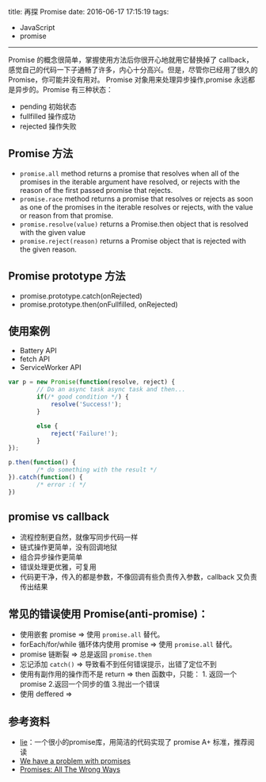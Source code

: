 title: 再探 Promise
date: 2016-06-17 17:15:19
tags:
- JavaScript
- promise
---

Promise 的概念很简单，掌握使用方法后你很开心地就用它替换掉了 callback，感觉自己的代码一下子通畅了许多，内心十分高兴。但是，尽管你已经用了很久的 Promise，你可能并没有用对。
Promise 对象用来处理异步操作,promise 永远都是异步的。Promise 有三种状态：

- pending 初始状态
- fullfilled 操作成功
- rejected 操作失败

## Promise 方法

- `promise.all`  method returns a promise that resolves when all of the promises in the iterable argument have resolved, or rejects with the reason of the first passed promise that rejects.
- `promise.race` method returns a promise that resolves or rejects as soon as one of the promises in the iterable resolves or rejects, with the value or reason from that promise.
- `promise.resolve(value)` returns a Promise.then object that is resolved with the given value
- `promise.reject(reason)` returns a Promise object that is rejected with the given reason.

## Promise prototype 方法

- promise.prototype.catch(onRejected)
- promise.prototype.then(onFullfilled, onRejected)

## 使用案例

- Battery API
- fetch API
- ServiceWorker API

```js
var p = new Promise(function(resolve, reject) {
        // Do an async task async task and then...
        if(/* good condition */) {
            resolve('Success!');
        }

        else {
            reject('Failure!');
        }
});

p.then(function() {
        /* do something with the result */
}).catch(function() {
        /* error :( */
})
```

## promise vs callback

- 流程控制更自然，就像写同步代码一样
- 链式操作更简单，没有回调地狱
- 组合异步操作更简单
- 错误处理更优雅，可复用
- 代码更干净，传入的都是参数，不像回调有些负责传入参数，callback 又负责传出结果

## 常见的错误使用 Promise(anti-promise)：

- 使用嵌套 promise => 使用 `promise.all` 替代。
- forEach/for/while 循环体内使用 promise => 使用 `promise.all` 替代。
- promise 链断裂 => 总是返回 `promise.then`
- 忘记添加 `catch()`  => 导致看不到任何错误提示，出错了定位不到
- 使用有副作用的操作而不是 return => then 函数中，只能： 1. 返回一个promise 2.返回一个同步的值 3.抛出一个错误
- 使用 deffered =>

## 参考资料

- [lie](https://github.com/calvinmetcalf/lie)：一个很小的promise库，用简洁的代码实现了 promise A+ 标准，推荐阅读
- [We have a problem with promises](https://pouchdb.com/2015/05/18/we-have-a-problem-with-promises.html)
- [Promises: All The Wrong Ways](https://blog.getify.com/promises-wrong-ways/)
